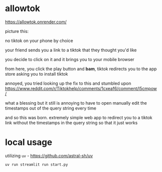 # allowtok

https://allowtok.onrender.com/

picture this:

no tiktok on your phone by choice

your friend sends you a link to a tiktok that they thought you'd like

you decide to click on it and it brings you to your mobile browser

from here, you click the play button and **bam**, tiktok redirects you to the
app store asking you to install tiktok

annoyed, you tried looking up the fix to this and stumbled upon
https://www.reddit.com/r/Tiktokhelp/comments/1cxeaf6/comment/l5cmpow/

what a blessing but it still is annoying to have to open manually edit the
timestamps out of the query string every time

and so this was born. extremely simple web app to redirect you to a tiktok link
without the timestamps in the query string so that it just works

# local usage

utilizing `uv` - https://github.com/astral-sh/uv

```sh
uv run streamlit run start.py
```
